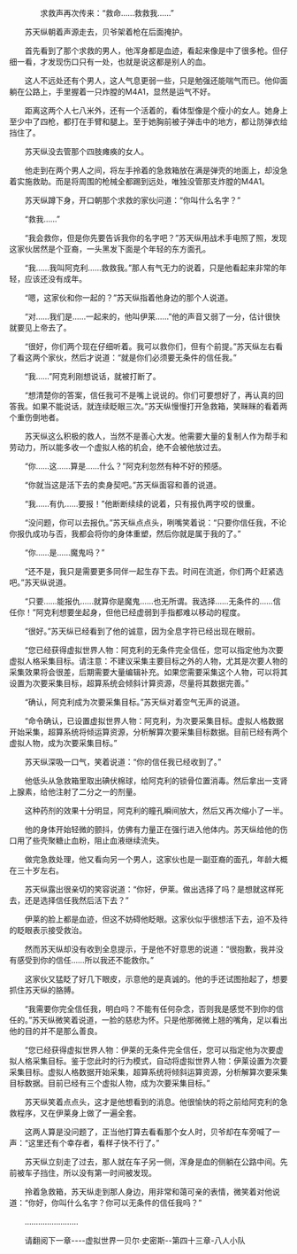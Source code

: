 <div class="read-content j_readContent" id="">
                <p>　　　　求救声再次传来：“救命……救救我……”<p>　　苏天纵朝着声源走去，贝爷架着枪在后面掩护。<p>　　首先看到了那个求救的男人，他浑身都是血迹，看起来像是中了很多枪。但仔细一看，才发现伤口只有一处，也就是说这都是别人的血。<p>　　这人不远处还有个男人，这人气息更弱一些，只是勉强还能喘气而已。他仰面躺在公路上，手里握着一只炸膛的M4A1，显然是运气不好。<p>　　距离这两个人七八米外，还有一个活着的，看体型像是个瘦小的女人。她身上至少中了四枪，都打在手臂和腿上。至于她胸前被子弹击中的地方，都让防弹衣给挡住了。<p>　　苏天纵没去管那个四肢瘫痪的女人。<p>　　他走到在两个男人之间，将左手拎着的急救箱放在满是弹壳的地面上，却没急着实施救助。而是将周围的枪械全都踢到远处，唯独没管那支炸膛的M4A1。<p>　　苏天纵蹲下身，开口朝那个求救的家伙问道：“你叫什么名字？”<p>　　“救我……”<p>　　“我会救你，但是你先要告诉我你的名字吧？”苏天纵用战术手电照了照，发现这家伙居然是个亚裔，一头黑发下面是个年轻的东方面孔。<p>　　“我……我叫阿克利……救救我。”那人有气无力的说着，只是他看起来非常的年轻，应该还没有成年。<p>　　“嗯，这家伙和你一起的？”苏天纵指着他身边的那个人说道。<p>　　“对……我们是……一起来的，他叫伊莱……”他的声音又弱了一分，估计很快就要见上帝去了。<p>　　“很好，你们两个现在仔细听着。我可以救你们，但有个前提。”苏天纵左右看了看这两个家伙，然后才说道：“就是你们必须要无条件的信任我。”<p>　　“我……”阿克利刚想说话，就被打断了。<p>　　“想清楚你的答案，信任我可不是嘴上说说的。你们可要想好了，再认真的回答我。如果不能说话，就连续眨眼三次。”苏天纵慢慢打开急救箱，笑眯眯的看着两个重伤倒地者。<p>　　苏天纵这么积极的救人，当然不是善心大发。他需要大量的复制人作为帮手和劳动力，所以能多收一个虚拟人格的机会，绝不会被他放过去。<p>　　“你……这……算是……什么？”阿克利忽然有种不好的预感。<p>　　“你就当这是活下去的卖身契吧。”苏天纵面容和善的说道。<p>　　“我……有仇……要报！”他断断续续的说着，只有报仇两字咬的很重。<p>　　“没问题，你可以去报仇。”苏天纵点点头，咧嘴笑着说：“只要你信任我，不论你报仇成功与否，我都会将你的身体重塑，然后你就是属于我的了。”<p>　　“你……是……魔鬼吗？”<p>　　“还不是，我只是需要更多同伴一起生存下去。时间在流逝，你们两个赶紧选吧。”苏天纵说道。<p>　　“只要……能报仇……就算你是魔鬼……也无所谓。我选择……无条件的……信任你！”阿克利想要坐起身，但他已经虚弱到手指都难以移动的程度。<p>　　“很好。”苏天纵已经看到了他的诚意，因为全息字符已经出现在眼前。<p>　　“您已经获得虚拟世界人物：阿克利的无条件完全信任，您可以指定他为次要虚拟人格采集目标。请注意：不建议采集主要目标之外的人物，尤其是次要人物的采集效果将会很差，后期需要大量编辑补充。如果您需要采集这个人物，可以将其设置为次要采集目标，超算系统会倾斜计算资源，尽量将其数据完善。”<p>　　“确认，阿克利成为次要采集目标。”苏天纵对着空气无声的说道。<p>　　“命令确认，已设置虚拟世界人物：阿克利，为次要采集目标。虚拟人格数据开始采集，超算系统将倾运算资源，分析解算次要采集目标数据。目前已经有两个虚拟人物，成为次要采集目标。”<p>　　苏天纵深吸一口气，笑着说道：“你的信任我已经收到了。”<p>　　他低头从急救箱里取出碘伏棉球，给阿克利的锁骨位置消毒。然后拿出一支肾上腺素，给他注射了二分之一的剂量。<p>　　这种药剂的效果十分明显，阿克利的瞳孔瞬间放大，然后又再次缩小了一半。<p>　　他的身体开始轻微的颤抖，仿佛有力量正在强行进入他体内。苏天纵给他的伤口用了些壳聚糖止血粉，阻止血液继续流失。<p>　　做完急救处理，他又看向另一个男人，这家伙也是一副亚裔的面孔，年龄大概在三十岁左右。<p>　　苏天纵露出很亲切的笑容说道：“你好，伊莱。做出选择了吗？是想就这样死去，还是选择信任我然后活下去？”<p>　　伊莱的脸上都是血迹，但这不妨碍他眨眼。这家伙似乎很想活下去，迫不及待的眨眼表示接受救治。<p>　　然而苏天纵却没有收到全息提示，于是他不好意思的说道：“很抱歉，我并没有感受到你的信任……所以我还不能救你。”<p>　　这家伙又猛眨了好几下眼皮，示意他的是真诚的。他的手还试图抬起了，想要抓住苏天纵的胳膊。<p>　　“我需要你完全信任我，明白吗？不能有任何杂念，否则我是感觉不到你的信任的。”苏天纵微笑着说道，一脸的慈悲为怀。只是他那微微上翘的嘴角，足以看出他的目的并不是那么善良。<p>　　“您已经获得虚拟世界人物：伊莱的无条件完全信任，您可以指定他为次要虚拟人格采集目标。鉴于您此时的行为模式，自动将虚拟世界人物：伊莱设置为次要采集目标。虚拟人格数据开始采集，超算系统将倾斜运算资源，分析解算次要采集目标数据。目前已经有三个虚拟人物，成为次要采集目标。”<p>　　苏天纵笑着点点头，这才是他想看到的消息。他很愉快的将之前给阿克利的急救程序，又在伊莱身上做了一遍全套。<p>　　这两人算是没问题了，正当他打算去看看那个女人时，贝爷却在车旁喊了一声：“这里还有个幸存者，看样子快不行了。”<p>　　苏天纵立刻走了过去，那人就在车子另一侧，浑身是血的侧躺在公路中间。先前被车子挡住，所以没有第一时间被发现。<p>　　拎着急救箱，苏天纵走到那人身边，用非常和蔼可亲的表情，微笑着对他说道：“你好，你叫什么名字？你可以无条件的信任我吗？”<p>　　……………………<p>　　请翻阅下一章----虚拟世界一贝尔·史密斯--第四十三章-八人小队<p>　　<p> 
            </div>